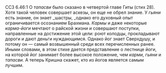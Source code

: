 ССЗ 6.46:1	О _тапасви_ было сказано в четвертой главе Гиты (стих 28). Хотя такой человек совершает аскезы, он еще не обрел знание. У _гьяни_ есть знание, он знает _шастры, _однако его духовный опыт ограничивается осознанием Брахмана. _Кармы_ и даже некоторые _карма-йоги_ мечтают о райской жизни и совершают поступки, направленные на достижение этой цели: роют колодцы, прокладывают дороги и дают деньги нуждающимся. Однако йог знает Сверхдушу, и потому он — самый возвышенный среди всех перечисленных ранее. Иными словами, в этом стихе дается представление о лестнице йоги, на которой йог занимает более высокое положение, чем _карми, гьяни_ и _тапасви._ А теперь Кришна скажет, кто из йогов является самым лучшим.